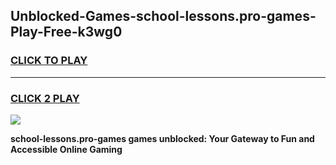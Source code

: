 
## Unblocked-Games-school-lessons.pro-games-Play-Free-k3wg0
<h3>
<a href="https://premium76.site?title=school-lessons.pro-games&ref=23A">CLICK TO PLAY</a></h3>
<hr>

<h3>
<a href="https://premium76.site?title=school-lessons.pro-games&ref=23A">CLICK 2 PLAY</a>
  
</h3>

<a href="https://premium76.site?title=school-lessons.pro-games&ref=23A"><img src="https://clearcache.store/games.png"></a>


**school-lessons.pro-games games unblocked: Your Gateway to Fun and Accessible Online Gaming**
